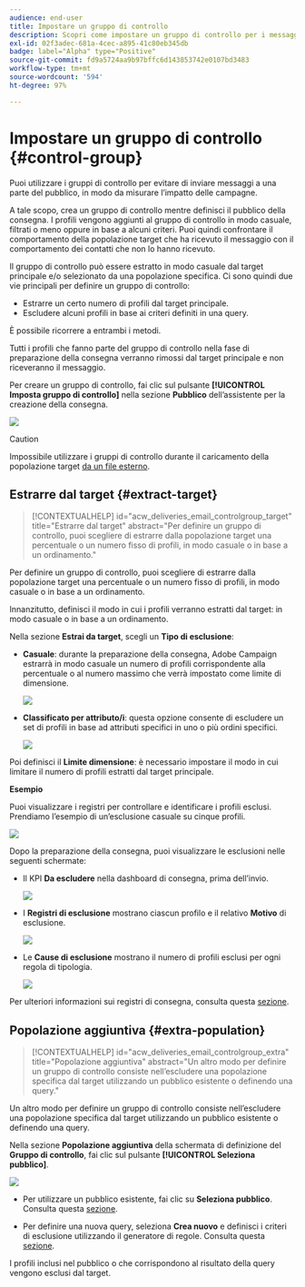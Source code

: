 ```yaml
---
audience: end-user
title: Impostare un gruppo di controllo
description: Scopri come impostare un gruppo di controllo per i messaggi nell’interfaccia utente di Campaign Web
exl-id: 02f3adec-681a-4cec-a895-41c80eb345db
badge: label="Alpha" type="Positive"
source-git-commit: fd9a5724aa9b97bffc6d143853742e0107bd3483
workflow-type: tm+mt
source-wordcount: '594'
ht-degree: 97%

---
```


# Impostare un gruppo di controllo {#control-group}

Puoi utilizzare i gruppi di controllo per evitare di inviare messaggi a una parte del pubblico, in modo da misurare l’impatto delle campagne.

A tale scopo, crea un gruppo di controllo mentre definisci il pubblico della consegna. I profili vengono aggiunti al gruppo di controllo in modo casuale, filtrati o meno oppure in base a alcuni criteri. Puoi quindi confrontare il comportamento della popolazione target che ha ricevuto il messaggio con il comportamento dei contatti che non lo hanno ricevuto.

Il gruppo di controllo può essere estratto in modo casuale dal target principale e/o selezionato da una popolazione specifica. Ci sono quindi due vie principali per definire un gruppo di controllo:

* Estrarre un certo numero di profili dal target principale.
* Escludere alcuni profili in base ai criteri definiti in una query.

È possibile ricorrere a entrambi i metodi.

Tutti i profili che fanno parte del gruppo di controllo nella fase di preparazione della consegna verranno rimossi dal target principale e non riceveranno il messaggio.

Per creare un gruppo di controllo, fai clic sul pulsante **[!UICONTROL Imposta gruppo di controllo]** nella sezione **Pubblico** dell’assistente per la creazione della consegna.

![](assets/control-group1.png)

>[!CAUTION]
>
>Impossibile utilizzare i gruppi di controllo durante il caricamento della popolazione target [da un file esterno](file-audience.md).


## Estrarre dal target {#extract-target}

>[!CONTEXTUALHELP]
>id="acw_deliveries_email_controlgroup_target"
>title="Estrarre dal target"
>abstract="Per definire un gruppo di controllo, puoi scegliere di estrarre dalla popolazione target una percentuale o un numero fisso di profili, in modo casuale o in base a un ordinamento."

Per definire un gruppo di controllo, puoi scegliere di estrarre dalla popolazione target una percentuale o un numero fisso di profili, in modo casuale o in base a un ordinamento.

Innanzitutto, definisci il modo in cui i profili verranno estratti dal target: in modo casuale o in base a un ordinamento.

Nella sezione **Estrai da target**, scegli un **Tipo di esclusione**:

* **Casuale**: durante la preparazione della consegna, Adobe Campaign estrarrà in modo casuale un numero di profili corrispondente alla percentuale o al numero massimo che verrà impostato come limite di dimensione.

   ![](assets/control-group.png)

* **Classificato per attributo/i**: questa opzione consente di escludere un set di profili in base ad attributi specifici in uno o più ordini specifici.

   ![](assets/control-group2.png)

Poi definisci il **Limite dimensione**: è necessario impostare il modo in cui limitare il numero di profili estratti dal target principale.

**Esempio**

Puoi visualizzare i registri per controllare e identificare i profili esclusi. Prendiamo l’esempio di un’esclusione casuale su cinque profili.

![](assets/control-group4.png)

Dopo la preparazione della consegna, puoi visualizzare le esclusioni nelle seguenti schermate:

* Il KPI **Da escludere** nella dashboard di consegna, prima dell’invio.

   ![](assets/control-group5.png)

* I **Registri di esclusione** mostrano ciascun profilo e il relativo **Motivo** di esclusione.

   ![](assets/control-group6.png)

* Le **Cause di esclusione** mostrano il numero di profili esclusi per ogni regola di tipologia.

   ![](assets/control-group7.png)

Per ulteriori informazioni sui registri di consegna, consulta questa [sezione](../monitor/delivery-logs.md).

## Popolazione aggiuntiva {#extra-population}

>[!CONTEXTUALHELP]
>id="acw_deliveries_email_controlgroup_extra"
>title="Popolazione aggiuntiva"
>abstract="Un altro modo per definire un gruppo di controllo consiste nell’escludere una popolazione specifica dal target utilizzando un pubblico esistente o definendo una query."

Un altro modo per definire un gruppo di controllo consiste nell’escludere una popolazione specifica dal target utilizzando un pubblico esistente o definendo una query.

Nella sezione **Popolazione aggiuntiva** della schermata di definizione del **Gruppo di controllo**, fai clic sul pulsante **[!UICONTROL Seleziona pubblico]**.

![](assets/control-group3.png)

* Per utilizzare un pubblico esistente, fai clic su **Seleziona pubblico**. Consulta questa [sezione](add-audience.md).

* Per definire una nuova query, seleziona **Crea nuovo** e definisci i criteri di esclusione utilizzando il generatore di regole. Consulta questa [sezione](segment-builder.md).

I profili inclusi nel pubblico o che corrispondono al risultato della query vengono esclusi dal target.